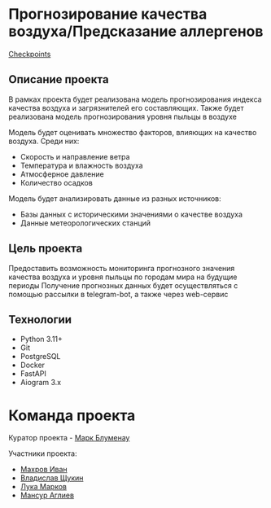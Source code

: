 # Прогнозирование качества воздуха/Предсказание аллергенов

[Checkpoints](https://github.com/AI-YP-24-2-1/.github/blob/ec9d5c8a6b688b46a8932b9a04f43ac2c3a6873c/checkpoints.md)

## Описание проекта
В рамках проекта будет реализована модель прогнозирования индекса качества воздуха и загрязнителей его составляющих. Также будет реализована модель прогнозирования уровня пыльцы в воздухе

Модель будет оценивать множество факторов, влияющих на качество воздуха. Среди них:
* Скорость и направление ветра
* Температура и влажность воздуха
* Атмосферное давление
* Количество осадков

Модель будет анализировать данные из разных источников:
* Базы данных с историческими значениями о качестве воздуха
* Данные метеорологических станций

## Цель проекта
Предоставить возможность мониторинга прогнозного значения качества воздуха и уровня пыльцы по городам мира на будущие периоды
Получение прогнозных данных будет осуществляться с помощью рассылки в telegram-bot, а также через web-сервис

## Технологии
* Python 3.11+
* Git
* PostgreSQL
* Docker
* FastAPI
* Aiogram 3.x

# Команда проекта
Куратор проекта -  [Марк Блуменау](http://telegram.me/markblumenau)

Участники проекта:
* [Махров Иван](https://telegram.me/MakhrovIvan)
* [Владислав Щукин](https://telegram.me/shchukin_ve)
* [Лука Марков](https://telegram.me/lulu_fw01)
* [Мансур Аглиев](https://telegram.me/mansagliev)
